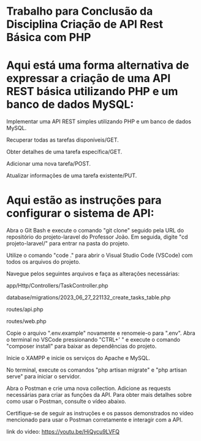 # Trabalho para Conclusão da Disciplina Criação de API Rest Básica com PHP


# Aqui está uma forma alternativa de expressar a criação de uma API REST básica utilizando PHP e um banco de dados MySQL:

Implementar uma API REST simples utilizando PHP e um banco de dados MySQL.

Recuperar todas as tarefas disponíveis/GET.

Obter detalhes de uma tarefa específica/GET.

Adicionar uma nova tarefa/POST.

Atualizar informações de uma tarefa existente/PUT.

# Aqui estão as instruções para configurar o sistema de API:

Abra o Git Bash e execute o comando "git clone" seguido pela URL do repositório do projeto-laravel do Professor João. Em seguida, digite "cd projeto-laravel/" para entrar na pasta do projeto.

Utilize o comando "code ." para abrir o Visual Studio Code (VSCode) com todos os arquivos do projeto.

Navegue pelos seguintes arquivos e faça as alterações necessárias:

app/Http/Controllers/TaskController.php
                   
database/migrations/2023_06_27_221132_create_tasks_table.php

routes/api.php

routes/web.php

Copie o arquivo ".env.example" novamente e renomeie-o para ".env". Abra o terminal no VSCode pressionando "CTRL+' " e execute o comando "composer install" para baixar as dependências do projeto.


Inicie o XAMPP e inicie os serviços do Apache e MySQL.


No terminal, execute os comandos "php artisan migrate" e "php artisan serve" para iniciar o servidor.

Abra o Postman e crie uma nova collection. Adicione as requests necessárias para criar as funções da API. Para obter mais detalhes sobre como usar o Postman, consulte o vídeo abaixo.

Certifique-se de seguir as instruções e os passos demonstrados no vídeo mencionado para usar o Postman corretamente e interagir com a API.


link do video: https://youtu.be/HiQycu9LVFQ
